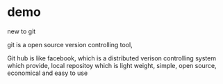 # demo
new to git

git is a open source version controlling tool,

Git hub is like facebook, which is a distributed verison controlling system which provide, local repositoy which is  light weight, simple, open source, economical and easy to use
